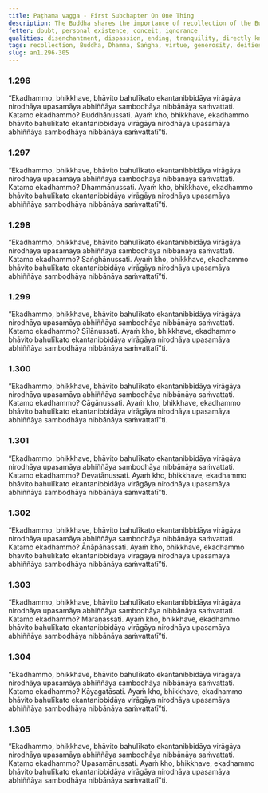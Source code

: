```yaml
---
title: Paṭhama vagga - First Subchapter On One Thing
description: The Buddha shares the importance of recollection of the Buddha, Dhamma, Saṅgha, one's virtue, generosity, deities, in-and-out breathing, death, body, and peace.
fetter: doubt, personal existence, conceit, ignorance
qualities: disenchantment, dispassion, ending, tranquility, directly knowing
tags: recollection, Buddha, Dhamma, Saṅgha, virtue, generosity, deities, in-and-out breathing, death, body, peace, disenchantment, fading of desire, gradual ending, tranquility, directly knowing, full awakening, Nibbāna, an, an1
slug: an1.296-305
---
```


### 1.296

“Ekadhammo, bhikkhave, bhāvito bahulīkato ekantanibbidāya virāgāya nirodhāya upasamāya abhiññāya sambodhāya nibbānāya saṁvattati. Katamo ekadhammo? Buddhānussati. Ayaṁ kho, bhikkhave, ekadhammo bhāvito bahulīkato ekantanibbidāya virāgāya nirodhāya upasamāya abhiññāya sambodhāya nibbānāya saṁvattatī”ti.

### 1.297

“Ekadhammo, bhikkhave, bhāvito bahulīkato ekantanibbidāya virāgāya nirodhāya upasamāya abhiññāya sambodhāya nibbānāya saṁvattati. Katamo ekadhammo? Dhammānussati. Ayaṁ kho, bhikkhave, ekadhammo bhāvito bahulīkato ekantanibbidāya virāgāya nirodhāya upasamāya abhiññāya sambodhāya nibbānāya saṁvattatī”ti.

### 1.298

“Ekadhammo, bhikkhave, bhāvito bahulīkato ekantanibbidāya virāgāya nirodhāya upasamāya abhiññāya sambodhāya nibbānāya saṁvattati. Katamo ekadhammo? Saṅghānussati. Ayaṁ kho, bhikkhave, ekadhammo bhāvito bahulīkato ekantanibbidāya virāgāya nirodhāya upasamāya abhiññāya sambodhāya nibbānāya saṁvattatī”ti.

### 1.299

“Ekadhammo, bhikkhave, bhāvito bahulīkato ekantanibbidāya virāgāya nirodhāya upasamāya abhiññāya sambodhāya nibbānāya saṁvattati. Katamo ekadhammo? Sīlānussati. Ayaṁ kho, bhikkhave, ekadhammo bhāvito bahulīkato ekantanibbidāya virāgāya nirodhāya upasamāya abhiññāya sambodhāya nibbānāya saṁvattatī”ti.

### 1.300

“Ekadhammo, bhikkhave, bhāvito bahulīkato ekantanibbidāya virāgāya nirodhāya upasamāya abhiññāya sambodhāya nibbānāya saṁvattati. Katamo ekadhammo? Cāgānussati. Ayaṁ kho, bhikkhave, ekadhammo bhāvito bahulīkato ekantanibbidāya virāgāya nirodhāya upasamāya abhiññāya sambodhāya nibbānāya saṁvattatī”ti.

### 1.301

“Ekadhammo, bhikkhave, bhāvito bahulīkato ekantanibbidāya virāgāya nirodhāya upasamāya abhiññāya sambodhāya nibbānāya saṁvattati. Katamo ekadhammo? Devatānussati. Ayaṁ kho, bhikkhave, ekadhammo bhāvito bahulīkato ekantanibbidāya virāgāya nirodhāya upasamāya abhiññāya sambodhāya nibbānāya saṁvattatī”ti.

### 1.302

“Ekadhammo, bhikkhave, bhāvito bahulīkato ekantanibbidāya virāgāya nirodhāya upasamāya abhiññāya sambodhāya nibbānāya saṁvattati. Katamo ekadhammo? Ānāpānassati. Ayaṁ kho, bhikkhave, ekadhammo bhāvito bahulīkato ekantanibbidāya virāgāya nirodhāya upasamāya abhiññāya sambodhāya nibbānāya saṁvattatī”ti.

### 1.303

“Ekadhammo, bhikkhave, bhāvito bahulīkato ekantanibbidāya virāgāya nirodhāya upasamāya abhiññāya sambodhāya nibbānāya saṁvattati. Katamo ekadhammo? Maraṇassati. Ayaṁ kho, bhikkhave, ekadhammo bhāvito bahulīkato ekantanibbidāya virāgāya nirodhāya upasamāya abhiññāya sambodhāya nibbānāya saṁvattatī”ti.

### 1.304

“Ekadhammo, bhikkhave, bhāvito bahulīkato ekantanibbidāya virāgāya nirodhāya upasamāya abhiññāya sambodhāya nibbānāya saṁvattati. Katamo ekadhammo? Kāyagatāsati. Ayaṁ kho, bhikkhave, ekadhammo bhāvito bahulīkato ekantanibbidāya virāgāya nirodhāya upasamāya abhiññāya sambodhāya nibbānāya saṁvattatī”ti.

### 1.305

“Ekadhammo, bhikkhave, bhāvito bahulīkato ekantanibbidāya virāgāya nirodhāya upasamāya abhiññāya sambodhāya nibbānāya saṁvattati. Katamo ekadhammo? Upasamānussati. Ayaṁ kho, bhikkhave, ekadhammo bhāvito bahulīkato ekantanibbidāya virāgāya nirodhāya upasamāya abhiññāya sambodhāya nibbānāya saṁvattatī”ti.
